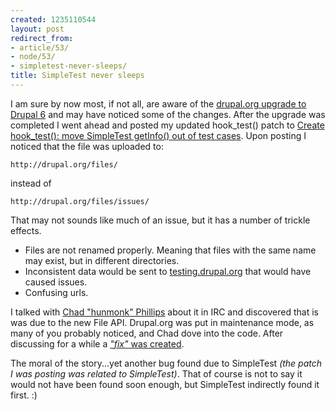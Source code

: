 ```yaml
---
created: 1235110544
layout: post
redirect_from:
- article/53/
- node/53/
- simpletest-never-sleeps/
title: SimpleTest never sleeps
---
```

I am sure by now most, if not all, are aware of the <a href="http://drupalbin.com/submitcode">drupal.org upgrade to Drupal 6</a> and may have noticed some of the changes. After the upgrade was completed I went ahead and posted my updated hook_test() patch to <a href="http://drupal.org/node/376129">Create hook_test(): move SimpleTest getInfo() out of test cases</a>. Upon posting I noticed that the file was uploaded to:

`http://drupal.org/files/`

instead of

```http://drupal.org/files/issues/```

That may not sounds like much of an issue, but it has a number of trickle effects. 
<ul>
<li>Files are not renamed properly. Meaning that files with the same name may exist, but in different directories.</li>
<li>Inconsistent data would be sent to <a href="http://testing.drupal.org">testing.drupal.org</a> that would have caused issues.</li>
<li>Confusing urls.</li>
</ul>
I talked with <a href="http://drupal.org/user/22079">Chad "hunmonk" Phillips</a> about it in IRC and discovered that is was due to the new File API. Drupal.org was put in maintenance mode, as many of you probably noticed, and Chad dove into the code. After discussing for a while a <a href="http://drupal.org/node/377650"><i>"fix"</i> was created</a>.

The moral of the story...yet another bug found due to SimpleTest <i>(the patch I was posting was related to SimpleTest)</i>. That of course is not to say it would not have been found soon enough, but SimpleTest indirectly found it first. :)
